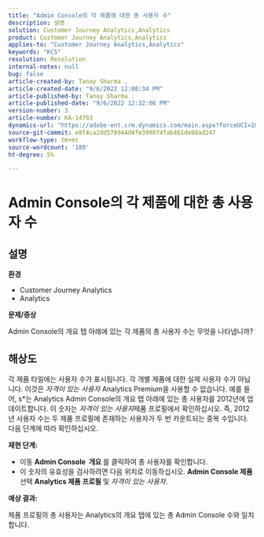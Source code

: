 ```yaml
---
title: "Admin Console의 각 제품에 대한 총 사용자 수"
description: 설명
solution: Customer Journey Analytics,Analytics
product: Customer Journey Analytics,Analytics
applies-to: "Customer Journey Analytics,Analytics"
keywords: "KCS"
resolution: Resolution
internal-notes: null
bug: false
article-created-by: Tanay Sharma .
article-created-date: "9/6/2022 12:00:34 PM"
article-published-by: Tanay Sharma .
article-published-date: "9/6/2022 12:32:06 PM"
version-number: 3
article-number: KA-14703
dynamics-url: "https://adobe-ent.crm.dynamics.com/main.aspx?forceUCI=1&pagetype=entityrecord&etn=knowledgearticle&id=45be0a81-db2d-ed11-9db1-002248086735"
source-git-commit: e8f4ca2dd578944d4fe399074fab461de88ad247
workflow-type: tm+mt
source-wordcount: '189'
ht-degree: 5%

---
```


# Admin Console의 각 제품에 대한 총 사용자 수

## 설명


<b>환경</b>

- Customer Journey Analytics
- Analytics




<b>문제/증상</b>

Admin Console의 개요 탭 아래에 있는 각 제품의 총 사용자 수는 무엇을 나타냅니까?




## 해상도


각 제품 타일에는 사용자 수가 표시됩니다. 각 개별 제품에 대한 실제 사용자 수가 아닙니다. 이것은 *자격이 있는 사용자* Analytics Premium을 사용할 수 없습니다. 예를 들어, s*는 Analytics Admin Console의 개요 탭 아래에 있는 총 사용자를 2012년에 업데이트합니다. 이 숫자는 *자격이 있는 사용자*&#x200B;제품 프로필에서 확인하십시오. 즉, 2012년 사용자 수는 두 제품 프로필에 존재하는 사용자가 두 번 카운트되는 중복 수입니다. 다음 단계에 따라 확인하십시오.

<b>재현 단계:</b>

- 이동 <b>Admin Console </b><b> 개요 </b>를 클릭하여 총 사용자를 확인합니다.
- 이 숫자의 유효성을 검사하려면 다음 위치로 이동하십시오. <b>Admin Console </b> <b>제품</b>  선택 <b>Analytics </b> <b>제품 프로필 </b>및 *자격이 있는 사용자*.




<b>예상 결과:</b>

제품 프로필의 총 사용자는 Analytics의 개요 탭에 있는 총 Admin Console 수와 일치합니다.
